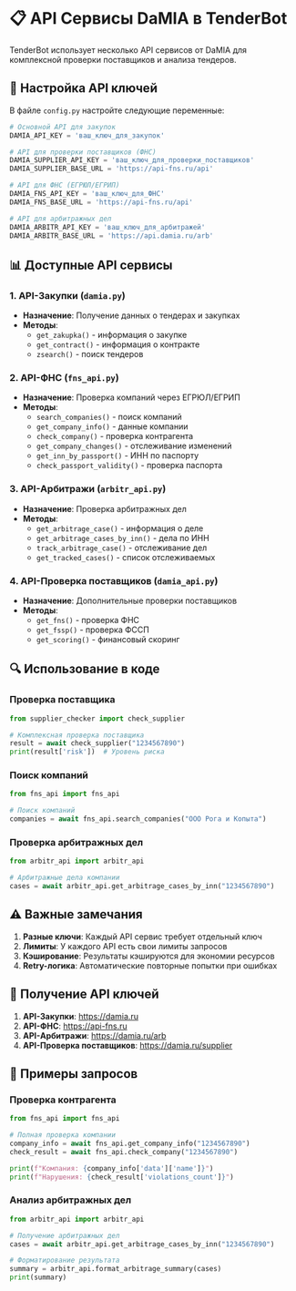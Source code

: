 # 📋 API Сервисы DaMIA в TenderBot

TenderBot использует несколько API сервисов от DaMIA для комплексной проверки поставщиков и анализа тендеров.

## 🔧 Настройка API ключей

В файле `config.py` настройте следующие переменные:

```python
# Основной API для закупок
DAMIA_API_KEY = 'ваш_ключ_для_закупок'

# API для проверки поставщиков (ФНС)
DAMIA_SUPPLIER_API_KEY = 'ваш_ключ_для_проверки_поставщиков'
DAMIA_SUPPLIER_BASE_URL = 'https://api-fns.ru/api'

# API для ФНС (ЕГРЮЛ/ЕГРИП)
DAMIA_FNS_API_KEY = 'ваш_ключ_для_ФНС'
DAMIA_FNS_BASE_URL = 'https://api-fns.ru/api'

# API для арбитражных дел
DAMIA_ARBITR_API_KEY = 'ваш_ключ_для_арбитражей'
DAMIA_ARBITR_BASE_URL = 'https://api.damia.ru/arb'
```

## 📊 Доступные API сервисы

### 1. API-Закупки (`damia.py`)
- **Назначение**: Получение данных о тендерах и закупках
- **Методы**: 
  - `get_zakupka()` - информация о закупке
  - `get_contract()` - информация о контракте
  - `zsearch()` - поиск тендеров

### 2. API-ФНС (`fns_api.py`)
- **Назначение**: Проверка компаний через ЕГРЮЛ/ЕГРИП
- **Методы**:
  - `search_companies()` - поиск компаний
  - `get_company_info()` - данные компании
  - `check_company()` - проверка контрагента
  - `get_company_changes()` - отслеживание изменений
  - `get_inn_by_passport()` - ИНН по паспорту
  - `check_passport_validity()` - проверка паспорта

### 3. API-Арбитражи (`arbitr_api.py`)
- **Назначение**: Проверка арбитражных дел
- **Методы**:
  - `get_arbitrage_case()` - информация о деле
  - `get_arbitrage_cases_by_inn()` - дела по ИНН
  - `track_arbitrage_case()` - отслеживание дел
  - `get_tracked_cases()` - список отслеживаемых

### 4. API-Проверка поставщиков (`damia_api.py`)
- **Назначение**: Дополнительные проверки поставщиков
- **Методы**:
  - `get_fns()` - проверка ФНС
  - `get_fssp()` - проверка ФССП
  - `get_scoring()` - финансовый скоринг

## 🔍 Использование в коде

### Проверка поставщика
```python
from supplier_checker import check_supplier

# Комплексная проверка поставщика
result = await check_supplier("1234567890")
print(result['risk'])  # Уровень риска
```

### Поиск компаний
```python
from fns_api import fns_api

# Поиск компаний
companies = await fns_api.search_companies("ООО Рога и Копыта")
```

### Проверка арбитражных дел
```python
from arbitr_api import arbitr_api

# Арбитражные дела компании
cases = await arbitr_api.get_arbitrage_cases_by_inn("1234567890")
```

## ⚠️ Важные замечания

1. **Разные ключи**: Каждый API сервис требует отдельный ключ
2. **Лимиты**: У каждого API есть свои лимиты запросов
3. **Кэширование**: Результаты кэшируются для экономии ресурсов
4. **Retry-логика**: Автоматические повторные попытки при ошибках

## 🚀 Получение API ключей

1. **API-Закупки**: https://damia.ru
2. **API-ФНС**: https://api-fns.ru
3. **API-Арбитражи**: https://damia.ru/arb
4. **API-Проверка поставщиков**: https://damia.ru/supplier

## 📝 Примеры запросов

### Проверка контрагента
```python
from fns_api import fns_api

# Полная проверка компании
company_info = await fns_api.get_company_info("1234567890")
check_result = await fns_api.check_company("1234567890")

print(f"Компания: {company_info['data']['name']}")
print(f"Нарушения: {check_result['violations_count']}")
```

### Анализ арбитражных дел
```python
from arbitr_api import arbitr_api

# Получение арбитражных дел
cases = await arbitr_api.get_arbitrage_cases_by_inn("1234567890")

# Форматирование результата
summary = arbitr_api.format_arbitrage_summary(cases)
print(summary)
``` 